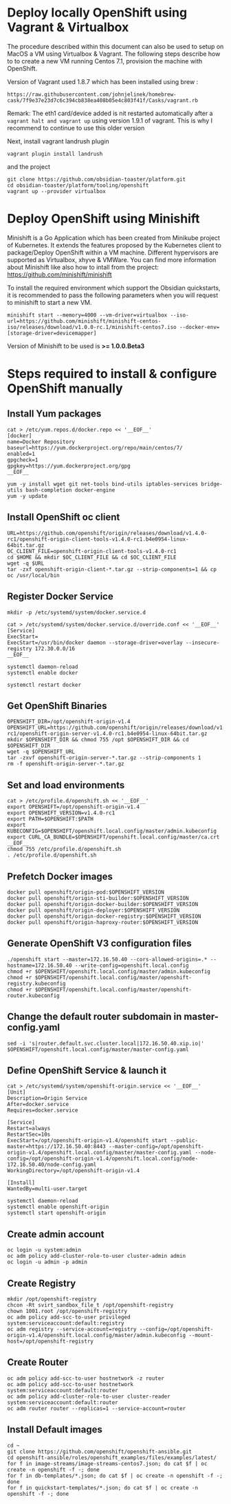 # Deploy locally OpenShift using Vagrant & Virtualbox

The procedure described within this document can also be used to setup on MacOS a VM using Virtualbox & Vagrant. The following steps describe how to
to create a new VM running Centos 7.1, provision the machine with OpenShift.

Version of Vagrant used 1.8.7 which has been installed using brew :
 
`https://raw.githubusercontent.com/johnjelinek/homebrew-cask/7f9e37e23d7c6c394cb838ea408b05e4c803f41f/Casks/vagrant.rb`

Remark: The eth1 card/device added is nit restarted automatically after a `vagrant halt and vagrant up` using version 1.9.1 of vagrant. This is why I recommend
to continue to use this older version

Next, install vagrant landrush plugin

```
vagrant plugin install landrush
```

and the project

```
git clone https://github.com/obsidian-toaster/platform.git
cd obsidian-toaster/platform/tooling/openshift
vagrant up --provider virtualbox
```

# Deploy OpenShift using Minishift

Minishift is a Go Application which has been created from Minikube project of Kubernetes. It extends the features proposed by the Kubernetes client to package/Deploy
OpenShift within a VM machine. Different hypervisors are supported as Virtualbox, xhyve & VMWare. You can find more information about Minishift like also how to intall from the project:
https://github.com/minishift/minishift

To install the required environment which support the Obsidian quickstarts, it is recommended to pass the following parameters when you will request to minishift to start a new VM.

```
minishift start --memory=4000 --vm-driver=virtualbox --iso-url=https://github.com/minishift/minishift-centos-iso/releases/download/v1.0.0-rc.1/minishift-centos7.iso --docker-env=[storage-driver=devicemapper]
```

Version of Minishift to be used is **>= 1.0.0.Beta3**

# Steps required to install & configure OpenShift manually

##  Install Yum packages
```
cat > /etc/yum.repos.d/docker.repo << '__EOF__'
[docker]
name=Docker Repository
baseurl=https://yum.dockerproject.org/repo/main/centos/7/
enabled=1
gpgcheck=1
gpgkey=https://yum.dockerproject.org/gpg
__EOF__
 
yum -y install wget git net-tools bind-utils iptables-services bridge-utils bash-completion docker-engine
yum -y update
```

##  Install OpenShift oc client
```
URL=https://github.com/openshift/origin/releases/download/v1.4.0-rc1/openshift-origin-client-tools-v1.4.0-rc1.b4e0954-linux-64bit.tar.gz
OC_CLIENT_FILE=openshift-origin-client-tools-v1.4.0-rc1
cd $HOME && mkdir $OC_CLIENT_FILE && cd $OC_CLIENT_FILE 
wget -q $URL
tar -zxf openshift-origin-client-*.tar.gz --strip-components=1 && cp oc /usr/local/bin
```

##  Register Docker Service

```
mkdir -p /etc/systemd/system/docker.service.d 
 
cat > /etc/systemd/system/docker.service.d/override.conf << '__EOF__'
[Service] 
ExecStart= 
ExecStart=/usr/bin/docker daemon --storage-driver=overlay --insecure-registry 172.30.0.0/16
__EOF__
 
systemctl daemon-reload
systemctl enable docker
 
systemctl restart docker
```

##  Get OpenShift Binaries

```
OPENSHIFT_DIR=/opt/openshift-origin-v1.4
OPENSHIFT_URL=https://github.com/openshift/origin/releases/download/v1.4.0-rc1/openshift-origin-server-v1.4.0-rc1.b4e0954-linux-64bit.tar.gz
mkdir $OPENSHIFT_DIR && chmod 755 /opt $OPENSHIFT_DIR && cd $OPENSHIFT_DIR
wget -q $OPENSHIFT_URL
tar -zxvf openshift-origin-server-*.tar.gz --strip-components 1
rm -f openshift-origin-server-*.tar.gz
```

##  Set and load environments

```
cat > /etc/profile.d/openshift.sh << '__EOF__'
export OPENSHIFT=/opt/openshift-origin-v1.4
export OPENSHIFT_VERSION=v1.4.0-rc1
export PATH=$OPENSHIFT:$PATH
export KUBECONFIG=$OPENSHIFT/openshift.local.config/master/admin.kubeconfig
export CURL_CA_BUNDLE=$OPENSHIFT/openshift.local.config/master/ca.crt
__EOF__
chmod 755 /etc/profile.d/openshift.sh
. /etc/profile.d/openshift.sh
```

##  Prefetch Docker images

```
docker pull openshift/origin-pod:$OPENSHIFT_VERSION
docker pull openshift/origin-sti-builder:$OPENSHIFT_VERSION
docker pull openshift/origin-docker-builder:$OPENSHIFT_VERSION
docker pull openshift/origin-deployer:$OPENSHIFT_VERSION
docker pull openshift/origin-docker-registry:$OPENSHIFT_VERSION
docker pull openshift/origin-haproxy-router:$OPENSHIFT_VERSION
```

##  Generate OpenShift V3 configuration files

```
./openshift start --master=172.16.50.40 --cors-allowed-origins=.* --hostname=172.16.50.40 --write-config=openshift.local.config
chmod +r $OPENSHIFT/openshift.local.config/master/admin.kubeconfig
chmod +r $OPENSHIFT/openshift.local.config/master/openshift-registry.kubeconfig
chmod +r $OPENSHIFT/openshift.local.config/master/openshift-router.kubeconfig
```

##  Change the default router subdomain in master-config.yaml

```
sed -i 's|router.default.svc.cluster.local|172.16.50.40.xip.io|' $OPENSHIFT/openshift.local.config/master/master-config.yaml
```

##  Define OpenShift Service & launch it

```
cat > /etc/systemd/system/openshift-origin.service << '__EOF__'
[Unit]
Description=Origin Service
After=docker.service
Requires=docker.service
 
[Service]
Restart=always
RestartSec=10s
ExecStart=/opt/openshift-origin-v1.4/openshift start --public-master=https://172.16.50.40:8443 --master-config=/opt/openshift-origin-v1.4/openshift.local.config/master/master-config.yaml --node-config=/opt/openshift-origin-v1.4/openshift.local.config/node-172.16.50.40/node-config.yaml
WorkingDirectory=/opt/openshift-origin-v1.4
 
[Install]
WantedBy=multi-user.target
 
systemctl daemon-reload
systemctl enable openshift-origin
systemctl start openshift-origin
```

##  Create admin account

```
oc login -u system:admin
oc adm policy add-cluster-role-to-user cluster-admin admin
oc login -u admin -p admin
```

##  Create Registry

```
mkdir /opt/openshift-registry
chcon -Rt svirt_sandbox_file_t /opt/openshift-registry
chown 1001.root /opt/openshift-registry
oc adm policy add-scc-to-user privileged system:serviceaccount:default:registry
oc adm registry --service-account=registry --config=/opt/openshift-origin-v1.4/openshift.local.config/master/admin.kubeconfig --mount-host=/opt/openshift-registry
```

##  Create Router
```
oc adm policy add-scc-to-user hostnetwork -z router
oc adm policy add-scc-to-user hostnetwork system:serviceaccount:default:router
oc adm policy add-cluster-role-to-user cluster-reader system:serviceaccount:default:router
oc adm router router --replicas=1 --service-account=router
```

##  Install Default images

```
cd ~
git clone https://github.com/openshift/openshift-ansible.git
cd openshift-ansible/roles/openshift_examples/files/examples/latest/
for f in image-streams/image-streams-centos7.json; do cat $f | oc create -n openshift -f -; done
for f in db-templates/*.json; do cat $f | oc create -n openshift -f -; done
for f in quickstart-templates/*.json; do cat $f | oc create -n openshift -f -; done
```

